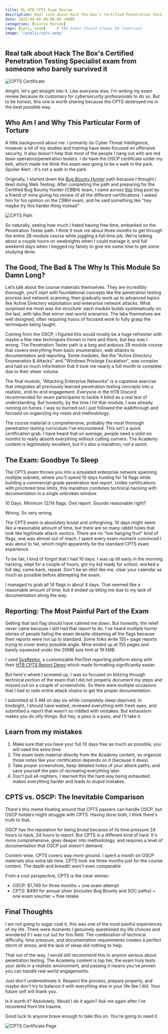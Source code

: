 ```yaml
---
title: My HTB CPTS Exam Review
description: Real talk about Hack The Box's Certified Penetration Testing Specialist exam from someone who barely survived it
date: 2025-06-06 00:00:00 +0800
categories: [Course Review]
tags: [cpts, exam]     # TAG names should always be lowercase
image: "/public/cpts.webp"
---
```

## Real talk about Hack The Box's Certified Penetration Testing Specialist exam from someone who barely survived it

![CPTS Certificate](/public/lv58zP0Nc1rigRR47QTY0v21HfHBkBGe.jpg)

Alright, let's get straight into it. Like everyone else, I'm writing my exam review because its customary for cybersecurity professionals to do so. But to be honest, this one is worth sharing because the CPTS destroyed me in the best possible way.

## Who Am I and Why This Particular Form of Torture

A little background about me. I primarily do Cyber Threat Intelligence, however a lot of my studies and training have been focused on offensive security. It also doesn't help that most of the people I hang out with are red team operators/penetration testers. I do have the OSCP certificate under my belt, which made me think this exam was going to be a walk in the park. Spoiler Alert : It's not a walk in the park.

Originally, I started down the [Bug Bounty Hunter](https://academy.hackthebox.com/achievement/1087749/path/17) path because I thought I liked doing Web Testing. After completing the path and preparing for the Certified Bug Bounty Hunter (CBBH) exam, I came across [this](https://gatari.dev/posts/certified-cert-collector/?trk=feed_main-feed-card_feed-article-content) blog post by a friend of mine giving his review of all the different certifications. I asked him for his opinion on the CBBH exam, and he said something like "hey maybe try this harder thing instead" 

![CPTS Path](/public/Pasted%20image%2020250605215752.png)

So naturally, seeing how much I hated having free time, embarked on the Penetration Tester path. I think It took me about three months to get through the entire 28-module course while juggling a full time job. We're talking about a couple hours on weeknights when I could manage it, and full weekend days when I begged my family to give me some time to get some studying done.
## The Good, The Bad & The Why Is This Module So Damn Long?

Let’s talk about the course materials themselves. They are incredibly thorough, you’ll start with foundational concepts like the penetration testing process and network scanning, then gradually work up to advanced topics like Active Directory exploitation and enterprise network attacks. What surprised me most was the structure: each module builds systematically on the last, with labs that mirror real-world scenarios. The labs themselves are well designed, often requiring hours of focused work to fully grasp the techniques being taught.

Coming from the OSCP, I figured this would mostly be a huge refresher with maybe a few new techniques thrown in here and there, but boy was I wrong. The Penetration Tester path is a long and arduous 28 module course that covers everything from basic enumeration, web attacks to documentation and reporting. Some modules, like the "Active Directory Enumeration & Attacks" and "Windows Privilege Escalation", was complex and had so much information that it took me nearly a full month to complete due to their sheer volume.

The final module, "Attacking Enterprise Networks" is a capstone exercise that integrates all previously learned penetration testing concepts into a realistic, end-to-end engagement. Everyone in the HTB Discord recommended for exam participants to tackle it blind as a real test of understanding. But honestly, by the time I hit that module, I was already running on fumes.  I was so burned out I just followed the walkthrough and focused on organizing my notes and methodology.

The course material is comprehensive, probably the most thorough penetration testing curriculum I've encountered. This isn't a quick certification grab. I have heard that on average, people need a solid six months to really absorb everything without cutting corners. The Academy content is legitimately excellent, but it's also a marathon, not a sprint.

## The Exam: Goodbye To Sleep

The CPTS exam throws you into a simulated enterprise network spanning multiple subnets, where you’ll spend 10 days hunting for 14 flags while building a commercial-grade penetration test report. Unlike certifications with proctored time limits, this marathon combines technical hacking with documentation in a single unbroken window. 

10 Days. Minimum 12/14 flags. One report. Sounds reasonable right?

Wrong. So very wrong.

The CPTS exam is absolutely brutal and unforgiving. 10 days might seem like a reasonable amount of time, but there are so many rabbit holes that look like legitimate attack vectors. There are no "low hanging fruit" kind of flags, one was almost out of reach. I spent every exam moment convinced I was about to fail, which might apparently be the standard CPTS exam experience.

To be fair, I kind of forgot that I had 10 days. I was up till early in the morning hacking, slept for a couple of hours, got my kid ready for school, worked a full day, came back, repeat. Don't be an idiot like me, clear your calendar as much as possible before attempting the exam.

I managed to grab all 14 flags in about 4 days. That seemed like a reasonable amount of time, but it ended up biting me due to my lack of documentation along the way.

## Reporting: The Most Painful Part of the Exam

Getting that last flag should have calmed me down. But honestly, the relief never came because I still had that report to do. I've heard multiple horror stories of people failing the exam despite obtaining all the flags because their reports were not up to standard. Some folks write 150+ page reports trying to cover every possible angle. Mine ended up at 155 pages and barely squeezed under the 20MB size limit at 19.5MB.

I used [SysReptor](https://docs.sysreptor.com/), a customizable PenTest reporting platform along with their [HTB CPTS Report Demo](https://docs.sysreptor.com/htb-reporting-with-sysreptor/) which made formatting significantly easier.

But here's where I screwed up, I was so focused on blitzing through technical portion of the exam that I did not properly document my steps and missed out on a couple of screenshots. So there were multiple occasions that I had to redo entire attack chains to get the proper documentation. 

I submitted at 5 AM on day six while completely sleep deprived. In hindsight, I should have waited, reviewed everything with fresh eyes, and submitted a report that wasn’t so riddled with mistakes. But exhaustion makes you do silly things. But hey, a pass is a pass, and I'll take it.
## Learn from my mistakes

1. Make sure that you have your full 10 days free as much as possible, you will need the extra time.
2. The exam tests material directly from the Academy content, so organize those notes like your certification depends on it (because it does).
3. Take proper screenshots, keep detailed notes of your attack paths, and save yourself the pain of recreating everything later.
4. Don't pull all-nighters, I learned this the hard way being exhausted makes everything harder and leads to stupid mistakes.

## CPTS vs. OSCP: The Inevitable Comparison

There's this meme floating around that CPTS passers can handle OSCP, but OSCP holders might struggle with CPTS. Having done both, I think there's truth to that.

OSCP has the reputation for being brutal because of its time pressure 24 hours to hack, 24 hours to report. But CPTS is a different kind of hard. It's more comprehensive, goes deeper into methodology, and requires a level of documentation that OSCP just doesn't demand.

Content-wise, CPTS covers way more ground. I spent a month on OSCP materials plus extra lab time. CPTS took me three months just for the course content. The depth and breadth aren't even comparable

From a cost perspective, CPTS is the clear winner:
- OSCP: $1,749 for three months + one exam attempt
- CPTS: $490 for annual silver (includes Bug Bounty and SOC paths) + one exam voucher + free retake

## Final Thoughts

I am not going to sugar coat it, this was one of the most painful experiences of my life. There were moments I genuinely questioned my life choices and wondered if I was cut out for this field. The combination of technical difficulty, time pressure, and documentation requirements creates a perfect storm of stress, and the lack of sleep did nothing to help.

That out of the way, I would still recommend this to anyone serious about penetration testing. The Academy content is top tier, the exam truly tests your skills in a realistic environment, and passing it means you've proven you can handle real world engagements.

Just don't underestimate it. Respect the process, prepare properly, and maybe don't try to balance it with everything else in your life like I did. Your future self will thank you.

Is it worth it? Absolutely. Would I do it again? Ask me again after I've recovered from the trauma.

Good luck to anyone brave enough to take this on. You're going to need it.

![CPTS Certificate Page](/public/HTB%20Certified%20Penetration%20Testing%20Specialist_page-0001.jpg)
